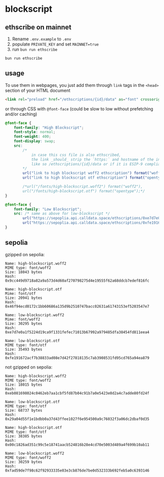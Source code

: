 # blockscript

## ethscribe on mainnet

1. Rename `.env.example` to `.env`
2. populate `PRIVATE_KEY` and set `MAINNET=true`
3. run `bun run ethscribe`

```
bun run ethscribe
```

## usage

To use them in webpages, you just add them through `link` tags in the `<head>` section of your HTML document

```html
<link rel="preload" href="/ethscriptions/{id}/data" as="font" crossorigin="anonymous" />
```

or through CSS with `@font-face` (could be slow to low without prefetching and/or caching)

```css
@font-face {
    font-family: "High Blockscript";
    font-style: normal;
    font-weight: 400;
    font-display: swap;
    src:
        /*
            in case this css file is also ethscribed,
            the link _should_ strip the `https:` and hostname of the indexer,
            like so /ethscriptions/{id}/data or if it is ESIP-9 compliant /ethscriptions/{id}/content
        */
        url("link to high blockscript woff2 ethscription") format("woff2"),
        url("link to high blockscript otf ethscription") format("opentype");

        /*url("/fonts/high-blockscript.woff2") format("woff2"),
        url("/fonts/high-blockscript.otf") format("opentype");*/
}

@font-face {
    font-family: "Low Blockscript";
    src: /* same as above for low-blockscript */
        url("https://sepoplia.api.calldata.space/ethscriptions/0xe7d7e0a1f5224d19ca9f1331fefec71013b67992a979485dfa38454fd811eea4/content") format("woff2"),
        url("https://sepoplia.api.calldata.space/ethscriptions/0xfe191672acf7b38833ad08e7d42f27818135c7ab3908531fd95cd765a94ea879/content") format("opentype");
}

```

## sepolia

gzipped on sepolia:

```
Name: high-blockscript.woff2
MIME type: font/woff2
Size: 18043 bytes
Hash: 0x9cc449d9718a82a9a573d4d60af270798275d4e19555f62a68ddcb7edef816fc

Name: high-blockscript.otf
Mime: font/otf
Size: 20941 bytes
Hash: 0x46f94ecd0172c1bb60686a135d9b2510747bacc02631a61743153ef5203547e7

Name: low-blockscript.woff2
Mime: font/woff2
Size: 30295 bytes
Hash: 0xe7d7e0a1f5224d19ca9f1331fefec71013b67992a979485dfa38454fd811eea4

Name: low-blockscript.otf
MIME type: font/otf
Size: 35493 bytes
Hash: 0xfe191672acf7b38833ad08e7d42f27818135c7ab3908531fd95cd765a94ea879
```

not gzipped on sepolia:

```
Name: high-blockscript.woff2
MIME type: font/woff2
Size: 18015 bytes
Hash: 0xeb081698024c0462eb7aa1cbf5fd87b04c91b7a0e5423e0d2a4c7adde80fd24f

Name: low-blockscript.otf
MIME type: font/otf
Size: 68737 bytes
Hash: 0x29a04d55f1e1bdbb0a37d43ffee1027f6e954500a9c76032f3a06dc2dbaf0d35

Name: high-blockscript.otf
MIME type: font/otf
Size: 38385 bytes
Hash: 0x00c1826ad351c99c5e18741aacb524816b28e4cd70e5003d489a4f699b10ab11

Name: low-blockscript.woff2
MIME type: font/woff2
Size: 30259 bytes
Hash: 0xfad59de7f98c62f92933335e03e3cb876de7be0d532333b692feb5a0c6393146
```

##
